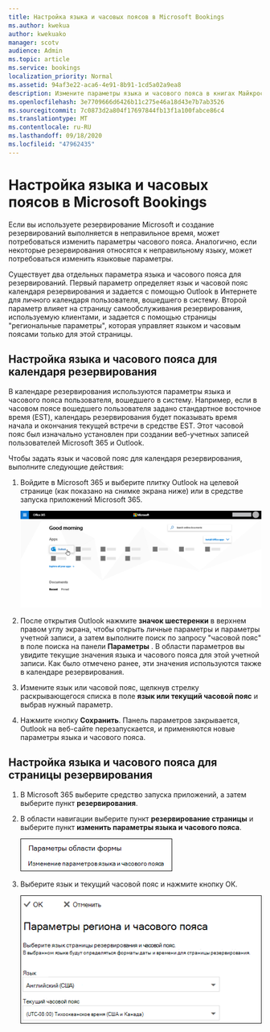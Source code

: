 ```yaml
---
title: Настройка языка и часовых поясов в Microsoft Bookings
ms.author: kwekua
author: kwekuako
manager: scotv
audience: Admin
ms.topic: article
ms.service: bookings
localization_priority: Normal
ms.assetid: 94af3e22-aca6-4e91-8b91-1cd5a02a9ea8
description: Измените параметры языка и часового пояса в книгах Майкрософт. Если резервирования создаются в неправильное время, могут быть настроены резервирования для неправильного часового пояса.
ms.openlocfilehash: 3e7709666d6426b11c275e46a18d43e7b7ab3526
ms.sourcegitcommit: 7c0873d2a804f17697844fb13f1a100fabce86c4
ms.translationtype: MT
ms.contentlocale: ru-RU
ms.lasthandoff: 09/18/2020
ms.locfileid: "47962435"
---
```

# <a name="set-language-and-time-zones-in-microsoft-bookings"></a>Настройка языка и часовых поясов в Microsoft Bookings

Если вы используете резервирование Microsoft и создание резервирований выполняется в неправильное время, может потребоваться изменить параметры часового пояса. Аналогично, если некоторые резервирования относятся к неправильному языку, может потребоваться изменить языковые параметры.

Существует два отдельных параметра языка и часового пояса для резервирований. Первый параметр определяет язык и часовой пояс календаря резервирования и задается с помощью Outlook в Интернете для личного календаря пользователя, вошедшего в систему. Второй параметр влияет на страницу самообслуживания резервирования, используемую клиентами, и задается с помощью страницы "региональные параметры", которая управляет языком и часовым поясами только для этой страницы.

## <a name="setting-language-and-time-zone-for-a-booking-calendar"></a>Настройка языка и часового пояса для календаря резервирования

В календаре резервирования используются параметры языка и часового пояса пользователя, вошедшего в систему. Например, если в часовом поясе вошедшего пользователя задано стандартное восточное время (EST), календарь резервирования будет показывать время начала и окончания текущей встречи в средстве EST. Этот часовой пояс был изначально установлен при создании веб-учетных записей пользователей Microsoft 365 и Outlook.

Чтобы задать язык и часовой пояс для календаря резервирования, выполните следующие действия:

1. Войдите в Microsoft 365 и выберите плитку Outlook на целевой странице (как показано на снимке экрана ниже) или в средстве запуска приложений Microsoft 365.

   ![Изображение плитки Outlook на целевой странице Microsoft 365](../media/bookings-outlook-tile.png)

1. После открытия Outlook нажмите **значок шестеренки** в верхнем правом углу экрана, чтобы открыть личные параметры и параметры учетной записи, а затем выполните поиск по запросу "часовой пояс" в поле поиска на панели **Параметры** . В области параметров вы увидите текущие значения языка и часового пояса для этой учетной записи. Как было отмечено ранее, эти значения используются также в календаре резервирования.

1. Измените язык или часовой пояс, щелкнув стрелку раскрывающегося списка в поле **язык или текущий часовой пояс** и выбрав нужный параметр.

1. Нажмите кнопку **Сохранить**. Панель параметров закрывается, Outlook на веб-сайте перезапускается, и применяются новые параметры языка и часового пояса.

## <a name="setting-the-language-and-time-zone-for-the-booking-page"></a>Настройка языка и часового пояса для страницы резервирования

1. В Microsoft 365 выберите средство запуска приложений, а затем выберите пункт **резервирования**.

1. В области навигации выберите пункт **резервирование страницы** и выберите пункт **изменить параметры языка и часового пояса**.

   ![Снимок экрана: изменение ссылки на параметры языка и часового пояса](../media/bookings-region-language-timezone-settings.png)

1. Выберите язык и текущий часовой пояс и нажмите кнопку ОК.

   ![Снимок экрана: параметры языка и часового пояса](../media/bookings-region-timezone-settings.png)

